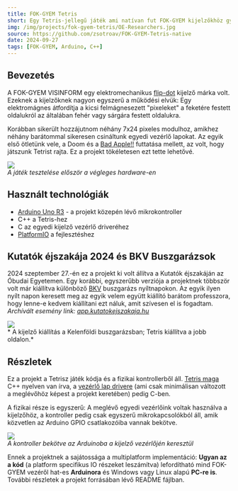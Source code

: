 ```yaml
---
title: FOK-GYEM Tetris
short: Egy Tetris-jellegű játék ami natívan fut FOK-GYEM kijelzőkhöz gyártott, egyedi, arduino alapú vezérlőn. Bemutatva a 2024-es Kutatók éjszakáján az Óbudai Egyetemen.
img: /img/projects/fok-gyem-tetris/OE-Researchers.jpg
source: https://github.com/zsotroav/FOK-GYEM-Tetris-native
date: 2024-09-27
tags: [FOK-GYEM, Arduino, C++]
---
```


## Bevezetés
A FOK-GYEM VISINFORM egy elektromechanikus
[flip-dot](https://en.wikipedia.org/wiki/Flip-disc_display) kijelző márka volt.
Ezeknek a kijelzőknek nagyon egyszerű a működési elvük: Egy elektromágnes
átfordítja a kicsi felmágnesezett "pixeleket" a feketére festett oldalukról az
általában fehér vagy sárgára festett oldalukra.

Korábban sikerült hozzájutnom néhány 7x24 pixeles modulhoz, amikhez néhány
barátommal sikeresen csináltunk egyedi vezérlő lapokat. Az egyik első ötletünk
vele, a Doom és a [Bad Apple!!](./fok-gyem-bad-apple) futtatása mellett, az
volt, hogy játszunk Tetrist rajta. Ez a projekt tökéletesen ezt tette lehetővé.

![](/img/projects/fok-gyem-tetris/testing.jpg) <br /> *A játék tesztelése
először a végleges hardware-en*

## Használt technológiák
* [Arduino Uno R3](https://store.arduino.cc/en-hu/products/arduino-uno-rev3) -
  a projekt közepén lévő mikrokontroller
* C++ a Tetris-hez
* C az egyedi kijelző vezérlő driveréhez
* [PlatformIO](https://platformio.org/) a fejlesztéshez

## Kutatók éjszakája 2024 és BKV Buszgarázsok

2024 szeptember 27.-én ez a projekt ki volt állítva a Kutatók éjszakáján az
Óbudai Egyetemen. Egy korábbi, egyszerűbb verziója a projektnek többször volt
már kiállítva különböző [BKV](https://bkv.hu) buszgarázs nyíltnapokon. Az egyik
ilyen nyílt napon keresett meg az egyik velem együtt kiállító barátom
professzora, hogy lenne-e kedvem kiállítani ezt náluk, amit szívesen el is
fogadtam. *Archívált esemény link:
[app.kutatokejszakaja.hu](https://web.archive.org/web/20250327094120/https://app.kutatokejszakaja.hu/esemenyek/obudai-egyetem-kando-kalman-villamosmernoki-kar/display-show-elektronikus-utastajekoztatas-multja-jelene-es-jovoje)*

![](/img/projects/fok-gyem-tetris/kelenfold_garazs.jpg) <br />* A kijelző
kiállítás a Kelenföldi buszgarázsban; Tetris kiállítva a jobb oldalon.*

## Részletek
Ez a projekt a Tetrisz játék kódja és a fizikai kontrollerből áll. [Tetris
maga](https://github.com/zsotroav/FOK-GYEM-Tetris-native) C++ nyelven van írva,
a [vezérlő lap drivere](https://github.com/zsotroav/FOK-GYEM) (ami csak
minimálisan változott a meglévőhöz képest a projekt keretében) pedig C-ben. 

A fizikai része is egyszerű: A meglévő egyedi vezérlőink voltak használva a
kijelzőhöz, a kontroller pedig csak egyszerű mikrokapcsolókból áll, amik
közvetlen az Arduino GPIO csatlakozóiba vannak bekötve.

![](/img/projects/fok-gyem-tetris/keypad.jpg) <br/> *A kontroller bekötve az
Arduinoba a kijelző vezérlőjén keresztül*

Ennek a projektnek a sajátossága a multiplatform implementáció: **Ugyan az a
kód** (a platform specifikus IO részeket leszámítva) lefordítható mind FOK-GYEM
vezéről hat-es **Arduinora** és Windows vagy Linux alapú **PC-re is**. További
részletek a projekt forrásában lévő README fájlban.
